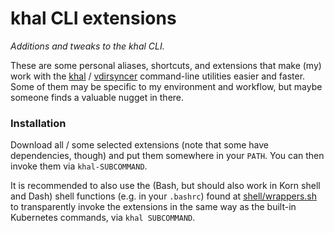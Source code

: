 # khal CLI extensions

_Additions and tweaks to the khal CLI._

These are some personal aliases, shortcuts, and extensions that make (my) work with the [khal](https://lostpackets.de/khal/) / [vdirsyncer](https://github.com/pimutils/vdirsyncer) command-line utilities easier and faster. Some of them may be specific to my environment and workflow, but maybe someone finds a valuable nugget in there.

### Installation

Download all / some selected extensions (note that some have dependencies, though) and put them somewhere in your `PATH`. You can then invoke them via `khal-SUBCOMMAND`.

It is recommended to also use the (Bash, but should also work in Korn shell and Dash) shell functions (e.g. in your `.bashrc`) found at [shell/wrappers.sh](shell/wrappers.sh) to transparently invoke the extensions in the same way as the built-in Kubernetes commands, via `khal SUBCOMMAND`.
